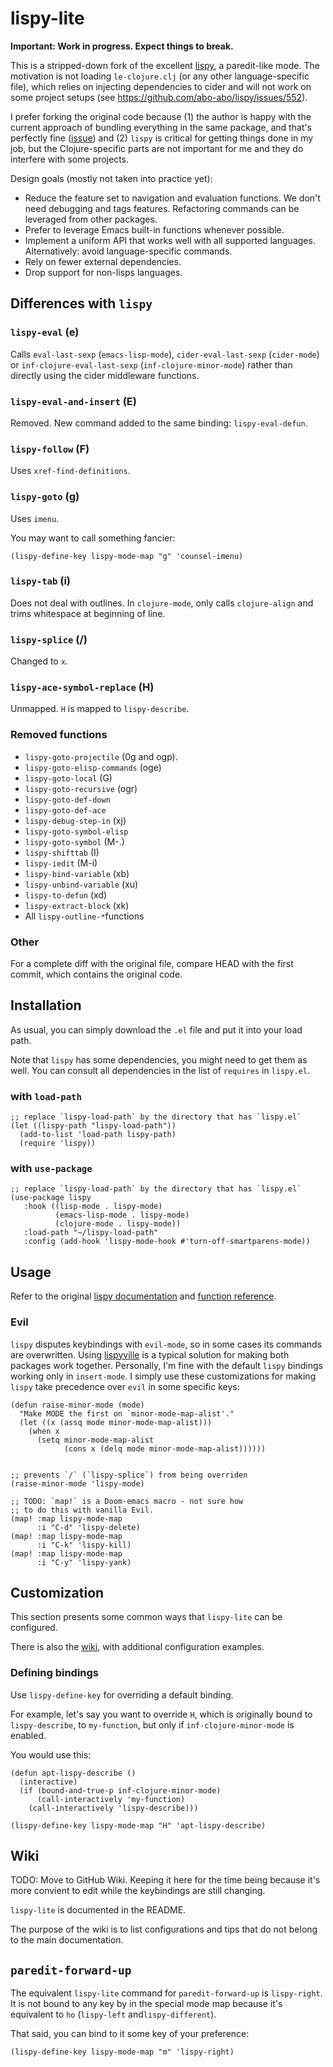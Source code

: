 # lispy-lite

**Important: Work in progress. Expect things to break.**

This is a stripped-down fork of the excellent [lispy](https://github.com/abo-abo/lispy), a paredit-like mode.
The motivation is not loading `le-clojure.clj` (or any other language-specific file), which relies on injecting dependencies to cider and will not work on some project setups (see https://github.com/abo-abo/lispy/issues/552).

I prefer forking the original code because (1) the author is happy with the current approach of bundling everything in the same package, and that's perfectly fine ([issue](https://github.com/abo-abo/lispy/issues/74)) and (2) `lispy` is critical for getting things done in my job, but the Clojure-specific parts are not important for me and they do interfere with some projects.

Design goals (mostly not taken into practice yet):
- Reduce the feature set to navigation and evaluation functions. We don't need debugging and tags features. Refactoring commands can be leveraged from other packages.
- Prefer to leverage Emacs built-in functions whenever possible.
- Implement a uniform API that works well with all supported languages. Alternatively: avoid language-specific commands.
- Rely on fewer external dependencies.
- Drop support for non-lisps languages.

## Differences with `lispy`

### `lispy-eval` (e)
Calls `eval-last-sexp` (`emacs-lisp-mode`), `cider-eval-last-sexp` (`cider-mode`) or `inf-clojure-eval-last-sexp` (`inf-clojure-minor-mode`) rather than directly using the cider middleware functions.

### `lispy-eval-and-insert` (E)
Removed.
New command added to the same binding: `lispy-eval-defun`.

### `lispy-follow` (F)
Uses `xref-find-definitions`.

### `lispy-goto` (g)
Uses `imenu`.

You may want to call something fancier:

``` emacs-lisp
(lispy-define-key lispy-mode-map "g" 'counsel-imenu)
```

### `lispy-tab` (i)
Does not deal with outlines.
In `clojure-mode`, only calls `clojure-align` and trims whitespace at beginning of line.

### `lispy-splice` (/)
Changed to `x`.

### `lispy-ace-symbol-replace` (H)
Unmapped. `H` is mapped to `lispy-describe`.

### Removed functions
- `lispy-goto-projectile` (0g and ogp).
- `lispy-goto-elisp-commands` (oge)
- `lispy-goto-local` (G)
- `lispy-goto-recursive` (ogr)
- `lispy-goto-def-down`
- `lispy-goto-def-ace`
- `lispy-debug-step-in` (xj)
- `lispy-goto-symbol-elisp`
- `lispy-goto-symbol` (M-.)
- `lispy-shifttab` (I)
- `lispy-iedit` (M-i)
- `lispy-bind-variable` (xb)
- `lispy-unbind-variable` (xu)
- `lispy-to-defun` (xd)
- `lispy-extract-block` (xk)
- All `lispy-outline-*`functions

### Other
For a complete diff with the original file, compare HEAD with the first commit, which contains the original code.
    
## Installation
As usual, you can simply download the `.el` file and put it into your load path.

Note that `lispy` has some dependencies, you might need to get them as well.
You can consult all dependencies in the list of `requires` in `lispy.el`.

### with `load-path`

``` emacs-lisp
;; replace `lispy-load-path` by the directory that has `lispy.el`
(let ((lispy-path "lispy-load-path"))
  (add-to-list 'load-path lispy-path)
  (require 'lispy))
```

### with `use-package`

``` emacs-lisp
;; replace `lispy-load-path` by the directory that has `lispy.el`
(use-package lispy
   :hook ((lisp-mode . lispy-mode)
          (emacs-lisp-mode . lispy-mode)
          (clojure-mode . lispy-mode))
   :load-path "~/lispy-load-path"
   :config (add-hook 'lispy-mode-hook #'turn-off-smartparens-mode))
```

## Usage
Refer to the original [lispy documentation](https://github.com/abo-abo/lispy) and [function reference](http://oremacs.com/lispy/).

### Evil
`lispy` disputes keybindings with `evil-mode`, so in some cases its commands are overwritten.
Using [lispyville](https://github.com/noctuid/lispyville) is a typical solution for making both packages work together.
Personally, I'm fine with the default `lispy` bindings working only in `insert-mode`.
I simply use these customizations for making `lispy` take precedence over `evil` in some specific keys:

``` emacs-lisp
(defun raise-minor-mode (mode)
  "Make MODE the first on `minor-mode-map-alist'."
  (let ((x (assq mode minor-mode-map-alist)))
    (when x
      (setq minor-mode-map-alist
            (cons x (delq mode minor-mode-map-alist))))))
            
            
;; prevents `/` (`lispy-splice`) from being overriden
(raise-minor-mode 'lispy-mode)

;; TODO: `map!` is a Doom-emacs macro - not sure how
;; to do this with vanilla Evil.
(map! :map lispy-mode-map
      :i "C-d" 'lispy-delete)
(map! :map lispy-mode-map
      :i "C-k" 'lispy-kill)
(map! :map lispy-mode-map
      :i "C-y" 'lispy-yank)
```

## Customization
This section presents some common ways that `lispy-lite` can be configured.

There is also the [wiki](#Wiki), with additional configuration examples.

### Defining bindings
Use `lispy-define-key` for overriding a default binding.

For example, let's say you want to override `H`, which is originally bound to `lispy-describe`, to `my-function`, but only if `inf-clojure-minor-mode` is enabled.

You would use this:

``` emacs-lisp
(defun apt-lispy-describe ()
  (interactive)
  (if (bound-and-true-p inf-clojure-minor-mode)
      (call-interactively 'my-function)
    (call-interactively 'lispy-describe)))

(lispy-define-key lispy-mode-map "H" 'apt-lispy-describe)
```

## Wiki
TODO: Move to GitHub Wiki. Keeping it here for the time being because it's more convient to edit while the keybindings are still changing.

`lispy-lite` is documented in the README.

The purpose of the wiki is to list configurations and tips that do not belong to the main documentation.

## `paredit-forward-up`
The equivalent `lispy-lite` command for `paredit-forward-up` is `lispy-right`.
It is not bound to any key by in the special mode map because it's equivalent to `ho` (`lispy-left` and`lispy-different`).

That said, you can bind to it some key of your preference:

``` emacs-lisp
(lispy-define-key lispy-mode-map "m" 'lispy-right)
```
